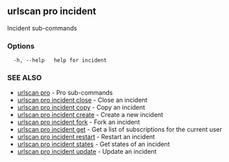 ## urlscan pro incident

Incident sub-commands

### Options

```
  -h, --help   help for incident
```

### SEE ALSO

* [urlscan pro](urlscan_pro.md)	 - Pro sub-commands
* [urlscan pro incident close](urlscan_pro_incident_close.md)	 - Close an incident
* [urlscan pro incident copy](urlscan_pro_incident_copy.md)	 - Copy an incident
* [urlscan pro incident create](urlscan_pro_incident_create.md)	 - Create a new incident
* [urlscan pro incident fork](urlscan_pro_incident_fork.md)	 - Fork an incident
* [urlscan pro incident get](urlscan_pro_incident_get.md)	 - Get a list of subscriptions for the current user
* [urlscan pro incident restart](urlscan_pro_incident_restart.md)	 - Restart an incident
* [urlscan pro incident states](urlscan_pro_incident_states.md)	 - Get states of an incident
* [urlscan pro incident update](urlscan_pro_incident_update.md)	 - Update an incident

